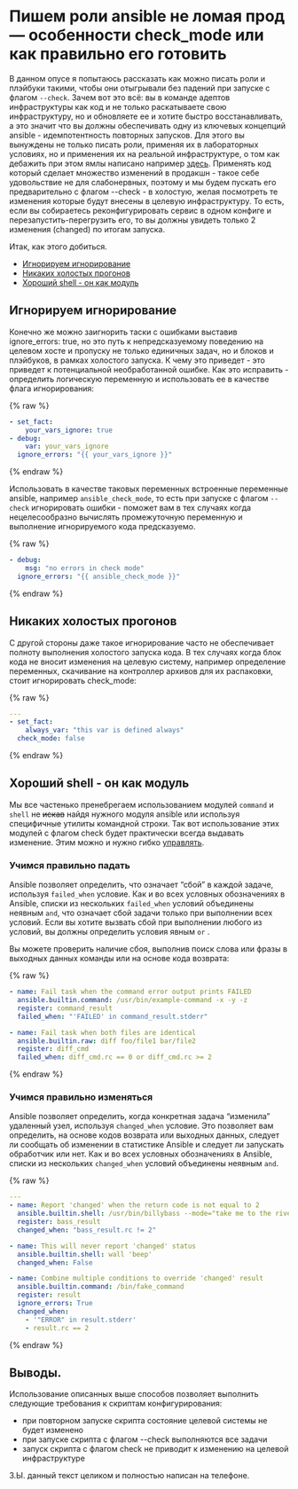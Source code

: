 # Пишем роли ansible не ломая прод — особенности check_mode или как правильно его готовить
В данном опусе я попытаюсь рассказать как можно писать роли и плэйбуки такими, чтобы они отыгрывали без падений при запуске с флагом `--check`. Зачем вот это всё: вы в команде адептов инфраструктуры как код и не только раскатываете свою инфраструктуру, но и обновляете ее и хотите быстро восстанавливать, а это значит что вы должны обеспечивать одну из ключевых концепций ansible - идемпотентность повторных запусков. Для этого вы вынуждены не только писать роли, применяя их в лабораторных условиях, но и применения их на реальной инфраструктуре, о том как дебажить при этом ямлы написано например [здесь](https://habr.com/ru/articles/745328/). Применять код который сделает множество изменений в продакшн - такое себе удовольствие не для слабонервных, поэтому и мы будем пускать его предварительно с флагом --check - в холостую, желая посмотреть те изменения которые будут внесены в целевую инфраструктуру. То есть, если вы собираетесь реконфигурировать сервис в одном конфиге и перезапустить-перегрузить его, то вы должны увидеть только 2 изменения (changed) по итогам запуска.

Итак, как этого добиться.

* [Игнорируем игнорирование](#notignore)
* [Никаких холостых прогонов](#check)
* [Хороший shell - он как модуль](#fcwhen)

## Игнорируем игнорирование

Конечно же можно заигнорить таски с ошибками выставив ignore\_errors: true, но это путь к непредсказуемому поведению на целевом хосте и пропуску не только единичных задач, но и блоков и плэйбуков, в рамках холостого запуска. К чему это приведет - это приведет к потенциальной необработанной ошибке. Как это исправить - определить логическую переменную и использовать ее в качестве флага игнорирования:

{% raw %}
```yaml
- set_fact:
    your_vars_ignore: true
- debug:
    var: your_vars_ignore
  ignore_errors: "{{ your_vars_ignore }}"

```
{% endraw %}

Использовать в качестве таковых переменных встроенные переменные ansible, например `ansible_check_mode`, то есть при запуске с флагом `--check` игнорировать ошибки - поможет вам в тех случаях когда нецелесообразно вычислять промежуточную переменную и выполнение игнорируемого кода предсказуемо.

{% raw %}
```yaml
- debug:
    msg: "no errors in check mode"
  ignore_errors: "{{ ansible_check_mode }}"
```
{% endraw %}

## Никаких холостых прогонов

С другой стороны даже такое игнорирование часто не обеспечивает полноту выполнения холостого запуска кода. В тех случаях когда блок кода не вносит изменения на целевую систему, например определение переменных, скачивание на контроллер архивов для их распаковки, стоит игнорировать check\_mode:

{% raw %}
```yaml
---
- set_fact:
    always_var: "this var is defined always"
  check_mode: false
```
{% endraw %}

## Хороший shell - он как модуль

Мы все частенько пренебрегаем использованием модулей `command` и `shell` не ~~искав~~ найдя нужного модуля ansible или используя специфичные утилиты командной строки. Так вот использование этих модулей с флагом check будет практически всегда выдавать изменение. Этим можно и нужно гибко [управлять](https://docs.ansible.com/ansible/latest/playbook_guide/playbooks_error_handling.html).

### Учимся правильно падать

Ansible позволяет определить, что означает “сбой” в каждой задаче, используя `failed_when` условие. Как и во всех условных обозначениях в Ansible, списки из нескольких `failed_when` условий объединены неявным `and`, что означает сбой задачи только при выполнении всех условий. Если вы хотите вызвать сбой при выполнении любого из условий, вы должны определить условия явным `or` .

Вы можете проверить наличие сбоя, выполнив поиск слова или фразы в выходных данных команды или на основе кода возврата:

{% raw %}
```yaml
- name: Fail task when the command error output prints FAILED
  ansible.builtin.command: /usr/bin/example-command -x -y -z
  register: command_result
  failed_when: "'FAILED' in command_result.stderr"

- name: Fail task when both files are identical
  ansible.builtin.raw: diff foo/file1 bar/file2
  register: diff_cmd
  failed_when: diff_cmd.rc == 0 or diff_cmd.rc >= 2
```
{% endraw %}

### Учимся правильно изменяться

Ansible позволяет определить, когда конкретная задача “изменила” удаленный узел, используя `changed_when` условие. Это позволяет вам определить, на основе кодов возврата или выходных данных, следует ли сообщать об изменении в статистике Ansible и следует ли запускать обработчик или нет. Как и во всех условных обозначениях в Ansible, списки из нескольких `changed_when` условий объединены неявным `and`.        

{% raw %}
```yaml
---
- name: Report 'changed' when the return code is not equal to 2
  ansible.builtin.shell: /usr/bin/billybass --mode="take me to the river"
  register: bass_result
  changed_when: "bass_result.rc != 2"

- name: This will never report 'changed' status
  ansible.builtin.shell: wall 'beep'
  changed_when: False

- name: Combine multiple conditions to override 'changed' result
  ansible.builtin.command: /bin/fake_command
  register: result
  ignore_errors: True
  changed_when:
    - '"ERROR" in result.stderr'
    - result.rc == 2
```
{% endraw %}

## Выводы.

Использование описанных выше способов позволяет выполнить следующие требования к скриптам конфигурирования:

* при повторном запуске скрипта состояние целевой системы не будет изменено
* при запуске скрипта с флагом --check выполняются все задачи
* запуск скрипта с флагом check не приводит к изменению на целевой инфраструктуре

З.Ы. данный текст целиком и полностью написан на телефоне.
